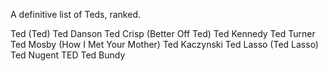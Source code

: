 A definitive list of Teds, ranked.

Ted (Ted)
Ted Danson
Ted Crisp (Better Off Ted)
Ted Kennedy
Ted Turner
Ted Mosby (How I Met Your Mother)
Ted Kaczynski
Ted Lasso (Ted Lasso)
Ted Nugent
TED
Ted Bundy
